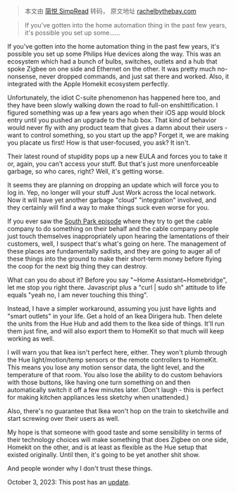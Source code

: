 > 本文由 [简悦 SimpRead](http://ksria.com/simpread/) 转码， 原文地址 [rachelbythebay.com](https://rachelbythebay.com/w/2023/09/26/hue/)

> If you've gotten into the home automation thing in the past few years, it's possible you set up some......

If you've gotten into the home automation thing in the past few years, it's possible you set up some Philips Hue devices along the way. This was an ecosystem which had a bunch of bulbs, switches, outlets and a hub that spoke Zigbee on one side and Ethernet on the other. It was pretty much no-nonsense, never dropped commands, and just sat there and worked. Also, it integrated with the Apple Homekit ecosystem perfectly.

Unfortunately, the idiot C-suite phenomenon has happened here too, and they have been slowly walking down the road to full-on enshittification. I figured something was up a few years ago when their iOS app would block entry until you pushed an upgrade to the hub box. That kind of behavior would never fly with any product team that gives a damn about their users - want to control something, so you start up the app? Forget it, we are making you placate us first! How is that user-focused, you ask? It isn't.

Their latest round of stupidity pops up a new EULA and forces you to take it or, again, you can't access your stuff. But that's just more unenforceable garbage, so who cares, right? Well, it's getting worse.

It seems they are planning on dropping an update which will force you to log in. Yep, no longer will your stuff Just Work across the local network. Now it will have yet another garbage "cloud" "integration" involved, and they certainly will find a way to make things suck even worse for you.

If you ever saw the [South Park episode](https://en.wikipedia.org/wiki/Informative_Murder_Porn) where they try to get the cable company to do something on their behalf and the cable company people just touch themselves inappropriately upon hearing the lamentations of their customers, well, I suspect that's what's going on here. The management of these places are fundamentally sadists, and they are going to auger all of these things into the ground to make their short-term money before flying the coop for the next big thing they can destroy.

What can you do about it? Before you say "~Home Assistant~Homebridge", let me stop you right there. Javascript plus a "curl | sudo sh" attitude to life equals "yeah no, I am never touching this thing".

Instead, I have a simpler workaround, assuming you just have lights and "smart outlets" in your life. Get a hold of an Ikea Dirigera hub. Then delete the units from the Hue Hub and add them to the Ikea side of things. It'll run them just fine, and will also export them to HomeKit so that much will keep working as well.

I will warn you that Ikea isn't perfect here, either. They won't plumb through the Hue light/motion/temp sensors or the remote controllers to HomeKit. This means you lose any motion sensor data, the light level, and the temperature of that room. You also lose the ability to do custom behaviors with those buttons, like having one turn something on and then automatically switch it off a few minutes later. (Don't laugh - this is perfect for making kitchen appliances less sketchy when unattended.)

Also, there's no guarantee that Ikea won't hop on the train to sketchville and start screwing over their users as well.

My hope is that someone with good taste and some sensibility in terms of their technology choices will make something that does Zigbee on one side, Homekit on the other, and is at least as flexible as the Hue setup that existed originally. Until then, it's going to be yet another shit show.

And people wonder why I don't trust these things.

October 3, 2023: This post has an [update](https://rachelbythebay.com/w/2023/10/03/js/).